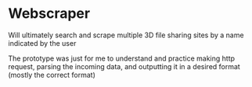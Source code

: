 # Webscraper
Will ultimately search and scrape multiple 3D file sharing sites by a name indicated by the user

The prototype was just for me to understand and practice making http request, parsing the incoming data, 
      and outputting it in a desired format (mostly the correct format)

